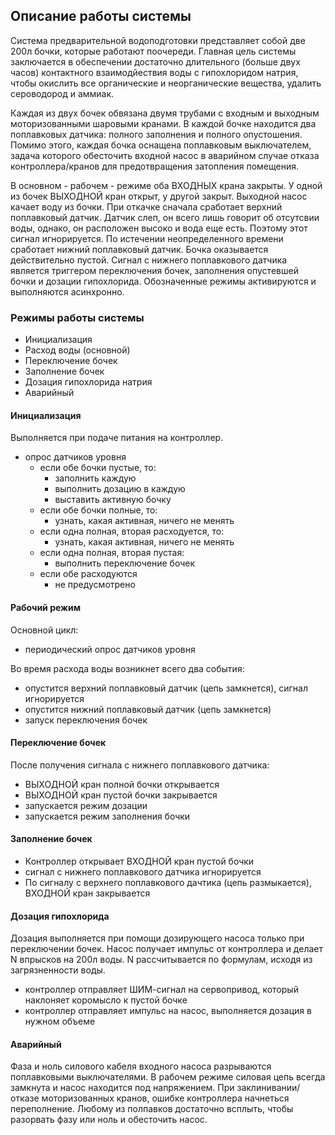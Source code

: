## Описание работы системы

Система предварительной водоподготовки представляет собой две 200л бочки, которые работают 
поочереди. Главная цель системы заключается в обеспечении достаточно длительного (больше двух часов)
контактного взаимодйествия воды с гипохлоридом натрия, чтобы окислить все органические и 
неорганические вещества, удалить сероводород и аммиак.

Каждая из двух бочек обвязана двумя трубами с входным и выходным моторизованными шаровыми кранами.
В каждой бочке находится два поплавковых датчика: полного заполнения и полного опустошения.
Помимо этого, каждая бочка оснащена поплавковым выключателем, задача которого обесточить
входной насос в аварийном случае отказа контроллера/кранов для предотвращения затопления помещения.

В основном - рабочем - режиме оба ВХОДНЫХ крана закрыты. У одной из бочек ВЫХОДНОЙ кран открыт, у другой закрыт.
Выходной насос качает воду из бочки. 
При откачке сначала сработает верхний поплавковый датчик.
Датчик слеп, он всего лишь говорит об отсутсвии воды, однако, он расположен высоко и вода еще есть.
Поэтому этот сигнал игнорируется.
По истечении неопределенного времени сработает нижний поплавковый датчик.
Бочка оказывается действительно пустой. Сигнал с нижнего поплавкового датчика является 
триггером переключения бочек, заполнения опустевшей бочки и дозации гипохлорида.
Обозначенные режимы активируются и выполняются асинхронно.

### Режимы работы системы

* Инициализация
* Расход воды (основной)
* Переключение бочек
* Заполнение бочек
* Дозация гипохлорида натрия
* Аварийный

#### Инициализация

Выполняется при подаче питания на контроллер.
- опрос датчиков уровня
    - если обе бочки пустые, то: 
        - заполнить каждую
        - выполнить дозацию в каждую
        - выставить активную бочку
    - если обе бочки полные, то:
        - узнать, какая активная, ничего не менять
    - если одна полная, вторая расходуется, то:
        - узнать, какая активная, ничего не менять
    - если одна полная, вторая пустая:
        - выполнить переключение бочек
    - если обе расходуются
        - не предусмотрено

#### Рабочий режим

Основной цикл: 
- периодический опрос датчиков уровня

Во время расхода воды возникнет всего два события:
- опустится верхний поплавковый датчик (цепь замкнется), сигнал игнорируется
- опустится нижний поплавковый датчик (цепь замкнется)
- запуск переключения бочек

#### Переключение бочек

После получения сигнала с нижнего поплавкового датчика:

- ВЫХОДНОЙ кран полной бочки открывается
- ВЫХОДНОЙ кран пустой бочки закрывается
- запускается режим дозации
- запускается режим заполнения бочки

#### Заполнение бочек

- Контроллер открывает ВХОДНОЙ кран пустой бочки
- сигнал с нижнего поплавкового датчика игнорируется
- По сигналу с верхнего поплавкового дачтика (цепь размыкается), ВХОДНОЙ кран закрывается

#### Дозация гипохлорида

Дозация выполняется при помощи дозирующего насоса только при переключении бочек.
Насос получает импульс от контроллера и делает N впрысков на 200л воды. N рассчитывается
по формулам, исходя из загрязненности воды.

- контроллер отправляет ШИМ-сигнал на сервопривод, который наклоняет коромысло к пустой бочке
- контроллер отправляет импульс на насос, выполняется дозация в нужном объеме

#### Аварийный

Фаза и ноль силового кабеля входного насоса разрываются поплавковыми выключателями.
В рабочем режиме силовая цепь всегда замкнута и насос находится под напряжением.
При заклинивании/отказе моторизованных кранов, ошибке контроллера начнеться переполнение.
Любому из полпавков достаточно всплыть, чтобы разорвать фазу или ноль и обесточить насос.